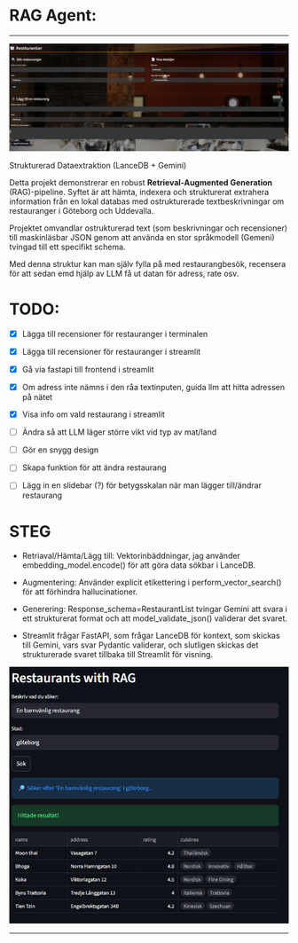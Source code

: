 # RAG Agent: 
---

![Restaurang RAG App](Lancedb/the_app.png)

Strukturerad Dataextraktion (LanceDB + Gemini)

Detta projekt demonstrerar en robust **Retrieval-Augmented Generation** (RAG)-pipeline. 
Syftet är att hämta, indexera och strukturerat extrahera information från en lokal databas med ostrukturerade textbeskrivningar om restauranger i Göteborg och Uddevalla.

Projektet omvandlar ostrukturerad text (som beskrivningar och recensioner) till maskinläsbar JSON genom att använda en stor språkmodell (Gemeni) tvingad till ett specifikt schema.

Med denna struktur kan man själv fylla på med restaurangbesök, recensera för att sedan emd hjälp av LLM få ut datan för adress, rate osv.

# TODO:
- [x] Lägga till recensioner för restauranger i terminalen
- [x] Lägga till recensioner för restauranger i streamlit
- [x] Gå via fastapi till frontend i streamlit
- [x] Om adress inte nämns i den råa textinputen, guida llm att hitta adressen på nätet
- [x] Visa info om vald restaurang i streamlit 
- [ ] Ändra så att LLM läger större vikt vid typ av mat/land
- [ ] Gör en snygg design
- [ ] Skapa funktion för att ändra restaurang
- [ ] Lägg in en slidebar (?) för betygsskalan när man lägger till/ändrar restaurang


# STEG
- Retriaval/Hämta/Lägg till: Vektorinbäddningar, jag använder embedding_model.encode() för att göra data sökbar i LanceDB.
- Augmentering: Använder explicit etikettering i perform_vector_search() för att förhindra hallucinationer.
- Generering: Response_schema=RestaurantList tvingar Gemini att svara i ett strukturerat format och att model_validate_json() validerar det svaret.

- Streamlit frågar FastAPI, som frågar LanceDB för kontext, som skickas till Gemini, vars svar Pydantic validerar, och slutligen skickas det strukturerade svaret tillbaka till Streamlit för visning.

![Restaurang RAG App Example](Lancedb/logo_for_github.png)

---

